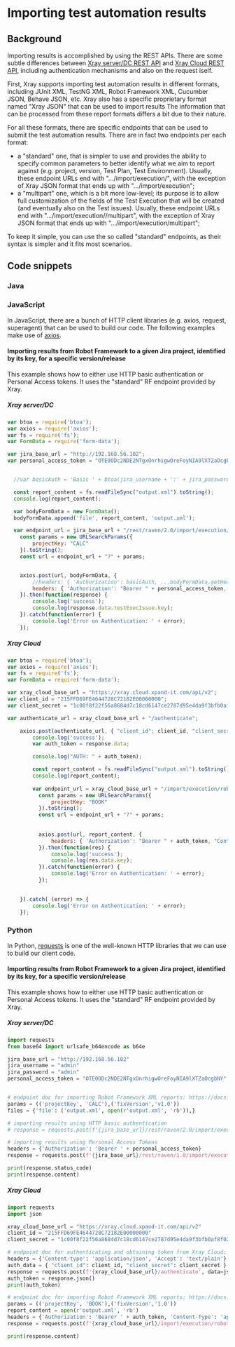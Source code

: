 # Importing test automation results


## Background

Importing results is accomplished by using the REST APIs.
There are some subtle differences between [Xray server/DC REST API](https://docs.getxray.app/display/XRAY/REST+API) and [Xray Cloud REST API](https://docs.getxray.app/display/XRAYCLOUD/REST+API), including authentication mechanisms and also on the request iself.

First, Xray supports importing test automation results in different formats, including JUnit XML, TestNG XML, Robot Framework XML, Cucumber JSON, Behave JSON, etc.
Xray also has a specific proprietary format named "Xray JSON" that can be used to import results
The information that can be processed from these report formats differs a bit due to their nature.

For all these formats, there are specific endpoints that can be used to submit the test automation results.
There are in fact two endpoints per each format:
- a "standard" one, that is simpler to use and provides the ability to specify common parameters to better identify what we aim to report against (e.g. project, version, Test Plan, Test Environment). Usually, these endpoint URLs end with ".../import/execution/<format>", with the exception of Xray JSON format that ends up with ".../import/execution";
- a "multipart" one, which is a bit more low-level; its purpose is to allow full customization of the fields of the Test Execution that will be created (and eventually also on the Test issues). Usually, these endpoint URLs end with ".../import/execution/<format>/multipart", with the exception of Xray JSON format that ends up with ".../import/execution/multipart";

To keep it simple, you can use the so called "standard" endpoints, as their syntax is simpler and it fits most scenarios. 

## Code snippets

### Java

### JavaScript

In JavaScript, there are a bunch of HTTP client libraries (e.g. axios, request, superagent) that can be used to build our code.
The following examples make use of [axios](https://www.npmjs.com/package/axios).


#### Importing results from Robot Framework to a given Jira project, identified by its key, for a specific version/release

This example shows how to either use HTTP basic authentication or Personal Access tokens.
It uses the "standard" RF endpoint provided by Xray.

##### Xray server/DC
  
```javascript
var btoa = require('btoa');
var axios = require('axios');
var fs = require('fs');
var FormData = require('form-data');

var jira_base_url = "http://192.168.56.102";
var personal_access_token = "OTE0ODc2NDE2NTgxOnrhigwOreFoyNIA9lXTZaOcgbNY";


  //var basicAuth = 'Basic ' + btoa(jira_username + ':' + jira_password);

  const report_content = fs.readFileSync("output.xml").toString();
  console.log(report_content);

  var bodyFormData = new FormData();
  bodyFormData.append('file', report_content, 'output.xml'); 

  var endpoint_url = jira_base_url + "/rest/raven/2.0/import/execution/robot";
    const params = new URLSearchParams({
        projectKey: "CALC"
    }).toString();
    const url = endpoint_url + "?" + params;


    axios.post(url, bodyFormData, {
        //headers: { 'Authorization': basicAuth, ...bodyFormData.getHeaders() }
        headers: { 'Authorization': "Bearer " + personal_access_token, ...bodyFormData.getHeaders() }
    }).then(function(response) {
        console.log('success');
        console.log(response.data.testExecIssue.key);
    }).catch(function(error) {
        console.log('Error on Authentication: ' + error);
    });
```

##### Xray Cloud

```javascript
var btoa = require('btoa');
var axios = require('axios');
var fs = require('fs');
var FormData = require('form-data');

var xray_cloud_base_url = "https://xray.cloud.xpand-it.com/api/v2";
var client_id = "215FFD69FE4644728C72182E00000000";
var client_secret = "1c00f8f22f56a8684d7c18cd6147ce2787d95e4da9f3bfb0af8f02ec00000000";

var authenticate_url = xray_cloud_base_url + "/authenticate";

    axios.post(authenticate_url, { "client_id": client_id, "client_secret": client_secret }, {}).then( (response) => {
        console.log('success');
        var auth_token = response.data;

        console.log("AUTH: " + auth_token);

        const report_content = fs.readFileSync("output.xml").toString();
        console.log(report_content);
      
        var endpoint_url = xray_cloud_base_url + "/import/execution/robot";
          const params = new URLSearchParams({
              projectKey: "BOOK"
          }).toString();
          const url = endpoint_url + "?" + params;
      
      
          axios.post(url, report_content, {
              headers: { 'Authorization': "Bearer " + auth_token, "Content-Type": "application/xml" }
          }).then(function(res) {
              console.log('success');
              console.log(res.data.key);
          }).catch(function(error) {
              console.log('Error on Authentication: ' + error);
          });
      

    }).catch( (error) => {
        console.log('Error on Authentication: ' + error);
    });
```


### Python

In Python, [requests](https://pypi.org/project/requests/) is one of the well-known HTTP libraries that we can use to build our client code.


#### Importing results from Robot Framework to a given Jira project, identified by its key, for a specific version/release

This example shows how to either use HTTP basic authentication or Personal Access tokens.
It uses the "standard" RF endpoint provided by Xray.

##### Xray server/DC
  
```python
import requests
from base64 import urlsafe_b64encode as b64e

jira_base_url = "http://192.168.56.102"
jira_username = "admin"
jira_password = "admin"
personal_access_token = "OTE0ODc2NDE2NTgxOnrhigwOreFoyNIA9lXTZaOcgbNY"


# endpoint doc for importing Robot Framework XML reports: https://docs.getxray.app/display/XRAY/Import+Execution+Results+-+REST#ImportExecutionResultsREST-RobotFrameworkXMLresults
params = (('projectKey', 'CALC'),('fixVersion','v1.0'))
files = {'file': ('output.xml', open(r'output.xml', 'rb')),}

# importing results using HTTP basic authentication
# response = requests.post(f'{jira_base_url}/rest/raven/2.0/import/execution/robot', params=params, files=files, auth=(jira_username, jira_password))

# importing results using Personal Access Tokens 
headers = {'Authorization': 'Bearer ' + personal_access_token}
response = requests.post(f'{jira_base_url}/rest/raven/1.0/import/execution/robot', params=params, files=files, headers=headers)

print(response.status_code)
print(response.content)
```

##### Xray Cloud

```python
import requests
import json

xray_cloud_base_url = "https://xray.cloud.xpand-it.com/api/v2"
client_id = "215FFD69FE4644728C72182E00000000"
client_secret = "1c00f8f22f56a8684d7c18cd6147ce2787d95e4da9f3bfb0af8f02ec00000000"

# endpoint doc for authenticating and obtaining token from Xray Cloud: https://docs.getxray.app/display/XRAYCLOUD/Authentication+-+REST+v2
headers = {'Content-type': 'application/json', 'Accept': 'text/plain'}
auth_data = { "client_id": client_id, "client_secret": client_secret }
response = requests.post(f'{xray_cloud_base_url}/authenticate', data=json.dumps(auth_data), headers=headers)
auth_token = response.json()
print(auth_token)

# endpoint doc for importing Robot Framework XML reports: https://docs.getxray.app/display/XRAYCLOUD/Import+Execution+Results+-+REST+v2#ImportExecutionResultsRESTv2-RobotFrameworkXMLresults
params = (('projectKey', 'BOOK'),('fixVersion','1.0'))
report_content = open(r'output.xml', 'rb')
headers = {'Authorization': 'Bearer ' + auth_token, 'Content-Type': 'application/xml'}
response = requests.post(f'{xray_cloud_base_url}/import/execution/robot', params=params, data=report_content, headers=headers)

print(response.content)
```
